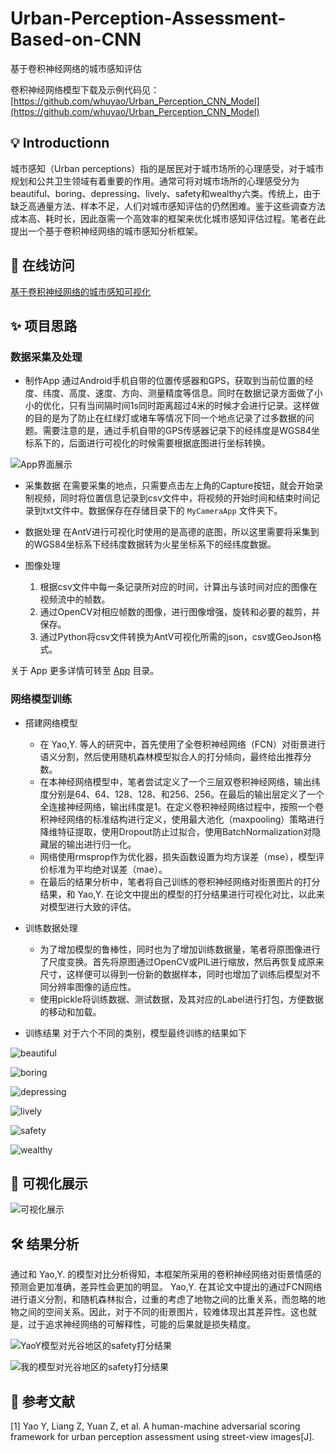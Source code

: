 # Urban-Perception-Assessment-Based-on-CNN
基于卷积神经网络的城市感知评估

卷积神经网络模型下载及示例代码见：[https://github.com/whuyao/Urban_Perception_CNN_Model](https://github.com/whuyao/Urban_Perception_CNN_Model)

## 💡 Introductionn

城市感知（Urban perceptions）指的是居民对于城市场所的心理感受，对于城市规划和公共卫生领域有着重要的作用。通常可将对城市场所的心理感受分为beautiful、boring、depressing、lively、safety和wealthy六类。传统上，由于缺乏高通量方法、样本不足，人们对城市感知评估的仍然困难。鉴于这些调查方法成本高、耗时长，因此亟需一个高效率的框架来优化城市感知评估过程。笔者在此提出一个基于卷积神经网络的城市感知分析框架。

## 🎨 在线访问

[基于卷积神经网络的城市感知可视化](https://urbancomp.net/archives/urban-perceptions-visualization)

## ✨ 项目思路

### 数据采集及处理

* 制作App
通过Android手机自带的位置传感器和GPS，获取到当前位置的经度、纬度、高度、速度、方向、测量精度等信息。同时在数据记录方面做了小小的优化，只有当间隔时间1s同时距离超过4米的时候才会进行记录。这样做的目的是为了防止在红绿灯或堵车等情况下同一个地点记录了过多数据的问题。需要注意的是，通过手机自带的GPS传感器记录下的经纬度是WGS84坐标系下的，后面进行可视化的时候需要根据底图进行坐标转换。

![App界面展示](https://cdn.jsdelivr.net/gh/ylsislove/Urban-Perception-Assessment-Based-on-CNN/App%E7%95%8C%E9%9D%A2%E5%B1%95%E7%A4%BA.jpg)

* 采集数据
在需要采集的地点，只需要点击左上角的Capture按钮，就会开始录制视频，同时将位置信息记录到csv文件中，将视频的开始时间和结束时间记录到txt文件中。数据保存在存储目录下的 `MyCameraApp` 文件夹下。

* 数据处理
在AntV进行可视化时使用的是高德的底图，所以这里需要将采集到的WGS84坐标系下经纬度数据转为火星坐标系下的经纬度数据。

* 图像处理
    1. 根据csv文件中每一条记录所对应的时间，计算出与该时间对应的图像在视频流中的帧数。
    2. 通过OpenCV对相应帧数的图像，进行图像增强，旋转和必要的裁剪，并保存。
    3. 通过Python将csv文件转换为AntV可视化所需的json，csv或GeoJson格式。

关于 App 更多详情可转至 [App](./App/) 目录。

### 网络模型训练

* 搭建网络模型
    * 在 Yao,Y. 等人的研究中，首先使用了全卷积神经网络（FCN）对街景进行语义分割，然后使用随机森林模型拟合人的打分倾向，最终给出推荐分数。
    * 在本神经网络模型中，笔者尝试定义了一个三层双卷积神经网络，输出纬度分别是64、64、128、128、和256、256。在最后的输出层定义了一个全连接神经网络，输出纬度是1。在定义卷积神经网络过程中，按照一个卷积神经网络的标准结构进行定义，使用最大池化（maxpooling）策略进行降维特征提取，使用Dropout防止过拟合，使用BatchNormalization对隐藏层的输出进行归一化。
    * 网络使用rmsprop作为优化器，损失函数设置为均方误差（mse），模型评价标准为平均绝对误差（mae）。
    * 在最后的结果分析中，笔者将自己训练的卷积神经网络对街景图片的打分结果，和 Yao,Y. 在论文中提出的模型的打分结果进行可视化对比，以此来对模型进行大致的评估。

* 训练数据处理
    * 为了增加模型的鲁棒性，同时也为了增加训练数据量，笔者将原图像进行了尺度变换。首先将原图通过OpenCV或PIL进行缩放，然后再恢复成原来尺寸，这样便可以得到一份新的数据样本，同时也增加了训练后模型对不同分辨率图像的适应性。
    * 使用pickle将训练数据、测试数据，及其对应的Label进行打包，方便数据的移动和加载。

* 训练结果
对于六个不同的类别，模型最终训练的结果如下

![beautiful](https://cdn.jsdelivr.net/gh/ylsislove/Urban-Perception-Assessment-Based-on-CNN/beautiful.png)

![boring](https://cdn.jsdelivr.net/gh/ylsislove/Urban-Perception-Assessment-Based-on-CNN/boring.png)

![depressing](https://cdn.jsdelivr.net/gh/ylsislove/Urban-Perception-Assessment-Based-on-CNN/depressing.png)

![lively](https://cdn.jsdelivr.net/gh/ylsislove/Urban-Perception-Assessment-Based-on-CNN/lively.png)

![safety](https://cdn.jsdelivr.net/gh/ylsislove/Urban-Perception-Assessment-Based-on-CNN/safety.png)

![wealthy](https://cdn.jsdelivr.net/gh/ylsislove/Urban-Perception-Assessment-Based-on-CNN/wealthy.png)

## 🍱 可视化展示

![可视化展示](https://cdn.jsdelivr.net/gh/ylsislove/Urban-Perception-Assessment-Based-on-CNN/可视化展示.png)


## 🛠️ 结果分析
通过和 Yao,Y. 的模型对比分析得知，本框架所采用的卷积神经网络对街景情感的预测会更加准确，差异性会更加的明显。 Yao,Y. 在其论文中提出的通过FCN网络进行语义分割，和随机森林拟合，过重的考虑了地物之间的比重关系，而忽略的地物之间的空间关系。因此，对于不同的街景图片，较难体现出其差异性。这也就是，过于追求神经网络的可解释性，可能的后果就是损失精度。

![YaoY模型对光谷地区的safety打分结果](https://cdn.jsdelivr.net/gh/ylsislove/Urban-Perception-Assessment-Based-on-CNN/yaoy.jpg)

![我的模型对光谷地区的safety打分结果](https://cdn.jsdelivr.net/gh/ylsislove/Urban-Perception-Assessment-Based-on-CNN/my.png)


## 📜 参考文献
[1] Yao Y, Liang Z, Yuan Z, et al. A human-machine adversarial scoring framework for urban perception assessment using street-view images[J].
